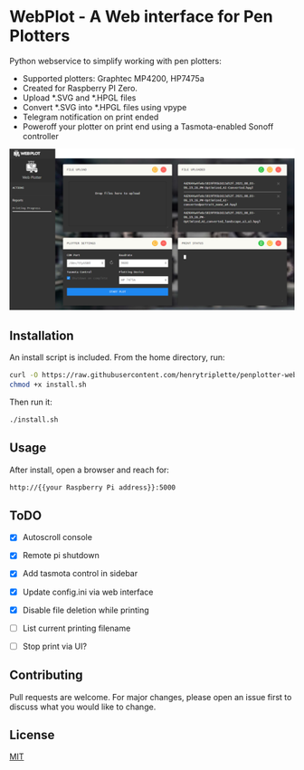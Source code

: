 # WebPlot - A Web interface for Pen Plotters

Python webservice to simplify working with pen plotters:
- Supported plotters: Graphtec MP4200, HP7475a
- Created for Raspberry PI Zero.
- Upload *.SVG and *.HPGL files
- Convert *.SVG into *.HPGL files using vpype
- Telegram notification on print ended
- Poweroff your plotter on print end using a Tasmota-enabled Sonoff controller

[![Image of WebPlot - A Web interface for Pen Plotter](./docs/img/screenshot.png)](https://github.com/henrytriplette/penplotter-webserver)

## Installation

An install script is included.
From the home directory, run:

```bash
curl -O https://raw.githubusercontent.com/henrytriplette/penplotter-webserver/main/install.sh
chmod +x install.sh
```

Then run it:
```bash
./install.sh
```

## Usage

After install, open a browser and reach for:
```bash
http://{{your Raspberry Pi address}}:5000
```

## ToDO

- [x] Autoscroll console
- [x] Remote pi shutdown
- [x] Add tasmota control in sidebar
- [x] Update config.ini via web interface
- [x] Disable file deletion while printing

- [ ] List current printing filename
- [ ] Stop print via UI?

## Contributing
Pull requests are welcome. For major changes, please open an issue first to discuss what you would like to change.

## License
[MIT](https://choosealicense.com/licenses/mit/)
